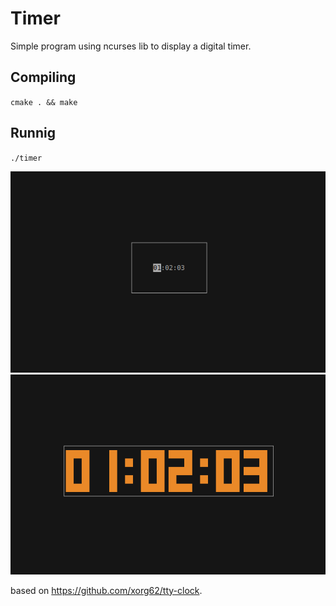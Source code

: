 # Timer

Simple program using ncurses lib to display a digital timer.

## Compiling
`cmake . && make`

## Runnig
`./timer`

![setting-the-timer](https://github.com/Tiago-Matinho/Show-Me-The-Timer/blob/main/screenshots/set_timer.png)
![timer](https://github.com/Tiago-Matinho/Show-Me-The-Timer/blob/main/screenshots/timer.png)

based on https://github.com/xorg62/tty-clock.

